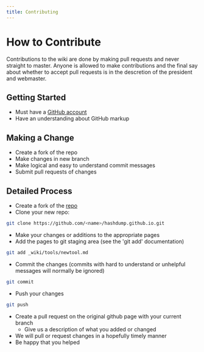 ```yaml
---
title: Contributing
---
```


# How to Contribute

Contributions to the wiki are done by making pull requests and never straight to master. Anyone is allowed to make contributions and the final say about whether to accept pull requests is in the descretion of the president and webmaster.

## Getting Started

* Must have a [GitHub account](https://github.com/signup/free)
* Have an understanding about GitHub markup

## Making a Change

* Create a fork of the repo
* Make changes in new branch
* Make logical and easy to understand commit messages
* Submit pull requests of changes

## Detailed Process

* Create a fork of the [repo](https://github.com/hashdump/hashdump.github.io)
* Clone your new repo:

```bash
git clone https://github.com/<name>/hashdump.github.io.git
```

* Make your changes or additions to the appropriate pages
* Add the pages to git staging area (see the 'git add' documentation)

```bash
git add _wiki/tools/newtool.md
```

* Commit the changes (commits with hard to understand or unhelpful messages will normally be ignored)

```bash
git commit
```

* Push your changes

```bash
git push
```

* Create a pull request on the original github page with your current branch
  * Give us a description of what you added or changed
* We will pull or request changes in a hopefully timely manner
* Be happy that you helped

